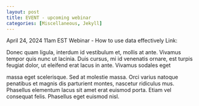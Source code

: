 ```yaml
---
layout: post
title: EVENT - upcoming webinar
categories: [Miscellaneous, Jekyll]
---
```


April 24, 2024
11am EST
Webinar - How to use data effectively
Link: 

Donec quam ligula, interdum id vestibulum et, mollis at ante. Vivamus tempor quis nunc ut lacinia. Duis cursus, mi id venenatis ornare, est turpis feugiat dolor, ut eleifend erat lacus in ante. Vivamus sodales eget 

massa eget scelerisque. Sed at molestie massa. Orci varius natoque penatibus et magnis dis parturient montes, nascetur ridiculus mus. Phasellus elementum lacus sit amet erat euismod porta. Etiam vel consequat felis. Phasellus eget euismod nisl. 
